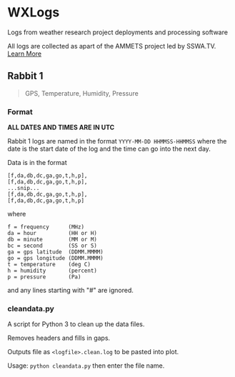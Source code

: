 # WXLogs
Logs from weather research project deployments and processing software

All logs are collected as apart of the AMMETS project led by SSWA.TV. [Learn More](https://sswa.tv/projects/ammets/)

## Rabbit 1
> GPS, Temperature, Humidity, Pressure
### Format
**ALL DATES AND TIMES ARE IN UTC**

Rabbit 1 logs are named in the format `YYYY-MM-DD HHMMSS-HHMMSS` where the date is the start date of the log and the time can go into the next day.

Data is in the format
```
[f,da,db,dc,ga,go,t,h,p],
[f,da,db,dc,ga,go,t,h,p],
...snip...
[f,da,db,dc,ga,go,t,h,p],
[f,da,db,dc,ga,go,t,h,p]
```
where
```
f = frequency      (MHz)
da = hour          (HH or H)
db = minute        (MM or M)
bc = second        (SS or S)
ga = gps latitude  (DDMM.MMMM)
go = gps longitude (DDMM.MMMM)
t = temperature    (deg C)
h = humidity       (percent)
p = pressure       (Pa)
```
and any lines starting with "#" are ignored.


### cleandata.py
A script for Python 3 to clean up the data files. 

Removes headers and fills in gaps.

Outputs file as `<logfile>.clean.log` to be pasted into plot.

Usage: `python cleandata.py` then enter the file name.
